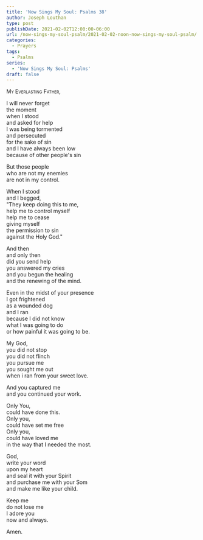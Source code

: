 ```yaml
---
title: 'Now Sings My Soul: Psalms 38'
author: Joseph Louthan
type: post
publishDate: 2021-02-02T12:00:00-06:00
url: /now-sings-my-soul-psalm/2021-02-02-noon-now-sings-my-soul-psalm/
categories:
  - Prayers
tags:
  - Psalms
series:
  - 'Now Sings My Soul: Psalms'
draft: false
---
```

<div style="font-variant: small-caps;">
My Everlasting Father,
</div>

I will never forget  
  the moment  
  when I stood  
  and asked for help  
I was being tormented   
  and persecuted  
  for the sake of sin  
  and I have always been low  
  because of other people's sin  
  
But those people  
  who are not my enemies  
  are not in my control.  
  
When I stood  
  and I begged,  
  "They keep doing this to me,  
  help me to control myself  
  help me to cease  
  giving myself  
  the permission to sin  
  against the Holy God."  
  
And then  
  and only then  
  did you send help  
  you answered my cries  
  and you begun the healing  
  and the renewing of the mind.  
  
Even in the midst of your presence  
  I got frightened  
  as a wounded dog  
  and I ran  
  because I did not know  
  what I was going to do  
  or how painful it was going to be.  
  
My God,  
  you did not stop  
  you did not flinch  
  you pursue me  
  you sought me out  
  when i ran from your sweet love.  
  
And you captured me  
  and you continued your work.  
  
Only You,  
  could have done this.  
  Only you,  
  could have set me free  
  Only you,  
  could have loved me  
  in the way that I needed the most.  
  
God,  
  write your word  
  upon my heart  
  and seal it with your Spirit  
  and purchase me with your Som  
  and make me like your child.  
  
Keep me  
  do not lose me  
I adore you  
  now and always.  
  
Amen.  

